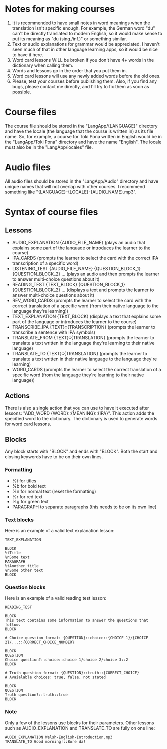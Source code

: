 # Notes for making courses
1. It is recommended to have small notes in word meanings when the translation isn't specific enough. For example, the German word "du" can't be directly translated to modern English, so it would make sense to put its meaning as "du (sing./inf.)" or something similar.
2. Text or audio explanations for grammar would be appreciated. I haven't seen much of that in other language learning apps, so it would be nice to have it here.
3. Word card lessons WILL be broken if you don't have 4+ words in the dictionary when calling them.
4. Words and lessons go in the order that you put them in.
5. Word card lessons will use any newly added words before the old ones.
6. Please, test your courses before publishing them. Also, if you find any bugs, please contact me directly, and I'll try to fix them as soon as possible.

# Course files
The course file should be stored in the "LangApp/{LANGUAGE}" directory and have the locale (the language that the course is written in) as its file name. So, for example, a course for Toki Pona written in English would be in the "LangApp/Toki Pona" directory and have the name "English". The locale must also be in the "LangApp/locales" file.

# Audio files
All audio files should be stored in the "LangApp/Audio" directory and have unique names that will not overlap with other courses. I recommend something like "{LANGUAGE}-{LOCALE}-{AUDIO_NAME}.mp3".

# Syntax of course files
## Lessons
- AUDIO_EXPLANATION {AUDIO_FILE_NAME} (plays an audio that explains some part of the language or introduces the learner to the course)
- IPA_CARDS (prompts the learner to select the card with the correct IPA transcription of a specific word)
- LISTENING_TEST {AUDIO_FILE_NAME} {QUESTION_BLOCK_1} {QUESTION_BLOCK_2} ... (plays an audio and then prompts the learner to answer multi-choice questions about it)
- READING_TEST {TEXT_BLOCK} {QUESTION_BLOCK_1} {QUESTION_BLOCK_2} ... (displays a text and prompts the learner to answer multi-choice questions about it)
- REV_WORD_CARDS (prompts the learner to select the card with the correct translation of a specific word (from their native language to the language they're learning))
- TEXT_EXPLANATION {TEXT_BLOCK} (displays a text that explains some part of the language or introduces the learner to the course)
- TRANSCRIBE_IPA {TEXT}::{TRANSCRIPTION} (prompts the learner to transcribe a sentence with IPA symbols)
- TRANSLATE_FROM {TEXT}::{TRANSLATION} (prompts the learner to translate a text written in the language they're learning to their native language)
- TRANSLATE_TO {TEXT}::{TRANSLATION} (prompts the learner to translate a text written in their native language to the language they're learning)
- WORD_CARDS (prompts the learner to select the correct translation of a specific word (from the language they're learning to their native language))

## Actions
There is also a single action that you can use to have it executed after lessons: "ADD_WORD {WORD}::{MEANING}::{IPA}". This action adds the specified word to the dictionary. The dictionary is used to generate words for word card lessons.

## Blocks
Any block starts with "BLOCK" and ends with "BLOCK". Both the start and closing keywords have to be on their own lines.
### Formatting
- %t for titles
- %b for bold text
- %n for normal text (reset the formatting)
- %r for red text
- %g for green text
- PARAGRAPH to separate paragraphs (this needs to be on its own line)
### Text blocks
Here is an example of a valid text explanation lesson:
```
TEXT_EXPLANATION

BLOCK
%tTitle
%nSome text
PARAGRAPH
%tAnother title
%nSome other text
BLOCK
```
### Question blocks
Here is an example of a valid reading test lesson:
```
READING_TEST

BLOCK
This text contains some information to answer the questions that follow.
BLOCK

# Choice question format: {QUESTION}::choice::{CHOICE 1}/{CHOICE 2}/...::{CORRECT_CHOICE_NUMBER}

BLOCK
QUESTION
Choice question?::choice::choice 1/choice 2/choice 3::2
BLOCK

# Truth question format: {QUESTION}::truth::{CORRECT_CHOICE}
# Avaialable choices: true, false, not stated

BLOCK
QUESTION
Truth question?::truth::true
BLOCK
```
### Note
Only a few of the lessons use blocks for their parameters. Other lessons such as AUDIO_EXPLANATION and TRANSLATE_TO are fully on one line:
```
AUDIO_EXPLANATION Welsh-English-Introduction.mp3
TRANSLATE_TO Good morning!::Bore da!
```
